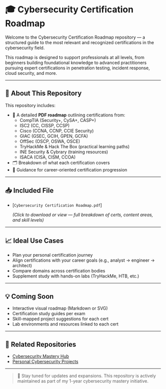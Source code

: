 # 🎓 Cybersecurity Certification Roadmap

Welcome to the Cybersecurity Certification Roadmap repository — a structured guide to the most relevant and recognized certifications in the cybersecurity field.

This roadmap is designed to support professionals at all levels, from beginners building foundational knowledge to advanced practitioners pursuing expert certifications in penetration testing, incident response, cloud security, and more.

---

## 📘 About This Repository

This repository includes:
- 📄 A detailed **PDF roadmap** outlining certifications from:
  - CompTIA (Security+, CySA+, CASP+)
  - ISC2 (CC, CISSP, CCSP)
  - Cisco (CCNA, CCNP, CCIE Security)
  - GIAC (GSEC, GCIH, GPEN, GCFA)
  - OffSec (OSCP, OSWA, OSCE)
  - TryHackMe & Hack The Box (practical learning paths)
  - INE Security & Cybrary (training resources)
  - ISACA (CISA, CISM, CCOA)
- 🗂️ Breakdown of what each certification covers
- 🧭 Guidance for career-oriented certification progression

---

## 📥 Included File

- [`Cybersecurity Certification Roadmap.pdf`]

  *(Click to download or view — full breakdown of certs, content areas, and skill levels)*

---

## 📈 Ideal Use Cases

- Plan your personal certification journey  
- Align certifications with your career goals (e.g., analyst → engineer → architect)  
- Compare domains across certification bodies  
- Supplement study with hands-on labs (TryHackMe, HTB, etc.)

---

## 💡 Coming Soon

- Interactive visual roadmap (Markdown or SVG)  
- Certification study guides per exam  
- Skill-mapped project suggestions for each cert  
- Lab environments and resources linked to each cert

---

## 🔗 Related Repositories

- [Cybersecurity Mastery Hub](https://github.com/yourusername/Cybersecurity-Mastery)  
- [Personal Cybersecurity Projects](https://github.com/yourusername/personal-cyber-projects)

---

> 🚀 Stay tuned for updates and expansions. This repository is actively maintained as part of my 1-year cybersecurity mastery initiative.
